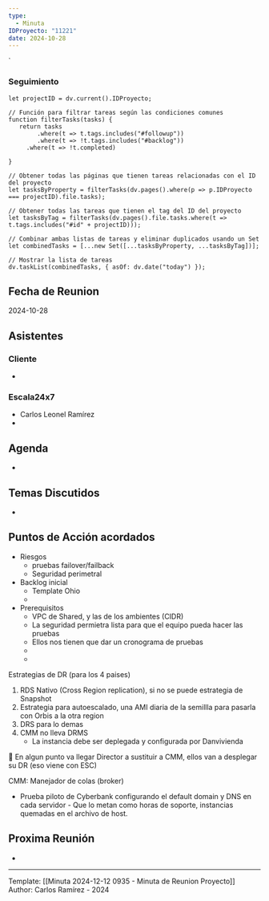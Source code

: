 ```yaml
---
type:
  - Minuta
IDProyecto: "11221"
date: 2024-10-28
---
```

`

### Seguimiento

```dataviewjs
let projectID = dv.current().IDProyecto;

// Función para filtrar tareas según las condiciones comunes
function filterTasks(tasks) {
   return tasks
        .where(t => t.tags.includes("#followup"))
        .where(t => !t.tags.includes("#backlog"))
     .where(t => !t.completed)
        
}

// Obtener todas las páginas que tienen tareas relacionadas con el ID del proyecto
let tasksByProperty = filterTasks(dv.pages().where(p => p.IDProyecto === projectID).file.tasks);

// Obtener todas las tareas que tienen el tag del ID del proyecto
let tasksByTag = filterTasks(dv.pages().file.tasks.where(t => t.tags.includes("#id" + projectID)));

// Combinar ambas listas de tareas y eliminar duplicados usando un Set
let combinedTasks = [...new Set([...tasksByProperty, ...tasksByTag])];

// Mostrar la lista de tareas
dv.taskList(combinedTasks, { asOf: dv.date("today") });
 ```
## Fecha de Reunion
2024-10-28

## Asistentes

### Cliente
* 
### Escala24x7
- Carlos Leonel Ramírez
-  

## Agenda
* 
## Temas Discutidos
*  

## Puntos de Acción acordados
- Riesgos
	- pruebas failover/failback
	- Seguridad perimetral
- Backlog inicial
	- Template Ohio
	- 
- Prerequisitos
	- VPC de Shared, y las de los ambientes (CIDR)
	- La seguridad permietra lista para que el equipo pueda hacer las pruebas
	- Ellos nos tienen que dar un cronograma de pruebas
	- 
	- 

Estrategias de DR (para los 4 paises)
1. RDS Nativo (Cross Region replication), si no se puede estrategia de Snapshot
2. Estrategia para autoescalado, una AMI diaria de la semillla para pasarla con Orbis a la otra region
3. DRS para lo demas
4. CMM no lleva DRMS
	- La instancia debe ser deplegada y configurada por Danvivienda

🚩 En algun punto va llegar Director a sustituir a CMM, ellos van a desplegar su DR (eso viene con ESC)

CMM: Manejador de colas (broker)

- Prueba piloto de Cyberbank configurando el default domain y DNS en cada servidor - Que lo metan como horas de soporte, instancias quemadas en el archivo de host.


## Proxima Reunión
*   

---
Template: [[Minuta 2024-12-12 0935 - Minuta de Reunion Proyecto]]
Author: Carlos Ramírez - 2024
